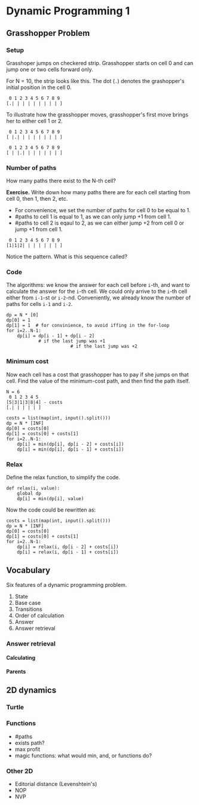 # Dynamic Programming 1

## Grasshopper Problem

### Setup

Grasshoper jumps on checkered strip. Grasshopper starts on cell 0 and can jump one or two cells forward only.

For N = 10, the strip looks like this. The dot (`.`) denotes the grashopper's initial position in the cell 0.
```
 0 1 2 3 4 5 6 7 8 9
[.| | | | | | | | | ]
```

To illustrate how the grasshopper moves, grasshopper's first move brings her to either cell 1 or 2.

```
 0 1 2 3 4 5 6 7 8 9
[ |.| | | | | | | | ]

 0 1 2 3 4 5 6 7 8 9
[ | |.| | | | | | | ]
```

### Number of paths
How many paths there exist to the N-th cell?

**Exercise.** Write down how many paths there are for each cell starting from cell 0, then 1, then 2, etc.

- For convenience, we set the number of paths for cell 0 to be equal to 1.
- #paths to cell 1 is equal to 1, as we can only jump +1 from cell 1.
- #paths to cell 2 is eqaul to 2, as we can either jump +2 from cell 0 or jump +1 from cell 1.

```
 0 1 2 3 4 5 6 7 8 9
[1|1|2| | | | | | | ]
```

Notice the pattern. What is this sequence called?

### Code

The algorithms: we know the answer for each cell before `i`-th, and want to calculate the answer for the `i`-th cell.
We could only arrive to the `i`-th cell either from `i-1`-st or `i-2`-nd. Conveniently, we already know the number of paths for cells `i-1` and `i-2`.

```
dp = N * [0]
dp[0] = 1
dp[1] = 1  # for convinience, to avoid iffing in the for-loop
for i=2..N-1:
    dp[i] = dp[i - 1] + dp[i - 2]
            # if the last jump was +1
                        # if the last jump was +2
```

### Minimum cost
Now each cell has a cost that grasshopper has to pay if she jumps on that cell. Find the value of the minimum-cost path, and then find the path itself.

```
N = 6
 0 1 2 3 4 5
[5|3|1|3|8|4] - costs
[.| | | | | ]
```

```
costs = list(map(int, input().split()))
dp = N * [INF]
dp[0] = costs[0]
dp[1] = costs[0] + costs[1]
for i=2..N-1:
    dp[i] = min(dp[i], dp[i - 2] + costs[i])
    dp[i] = min(dp[i], dp[i - 1] + costs[i])
```

### Relax

Define the relax function, to simplify the code. 
```
def relax(i, value):
    global dp
    dp[i] = min(dp[i], value)
```

Now the code could be rewritten as:

```
costs = list(map(int, input().split()))
dp = N * [INF]
dp[0] = costs[0]
dp[1] = costs[0] + costs[1]
for i=2..N-1:
    dp[i] = relax(i, dp[i - 2] + costs[i])
    dp[i] = relax(i, dp[i - 1] + costs[i])
```
## Vocabulary

Six features of a dynamic programming problem.

1. State
2. Base case
3. Transitions
4. Order of calculation
5. Answer
6. Answer retrieval

### Answer retrieval

#### Calculating

#### Parents


## 2D dynamics
### Turtle
### Functions
- #paths
- exists path?
- max profit
- magic functions: what would min, and, or functions do?

### Other 2D
- Editorial distance (Levenshtein's)
- NOP
- NVP
